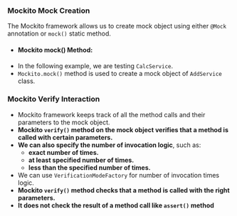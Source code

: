 ### Mockito Mock Creation

The Mockito framework allows us to create mock object using either `@Mock` annotation or `mock()` static method.

* #### Mockito mock() Method:
* In the following example, we are testing `CalcService`.
* `Mockito.mock()` method is used to create a mock object of `AddService` class.

### Mockito Verify Interaction
* Mockito framework keeps track of all the method calls and their parameters to the mock object.
* __Mockito `verify()` method on the mock object verifies that a method is called with certain parameters.__
* __We can also specify the number of invocation logic__, such as:
    * __exact number of times.__
    * __at least specified number of times.__
    * __less than the specified number of times.__
* We can use `VerificationModeFactory` for number of invocation times logic.
* __Mockito `verify()` method checks that a method is called with the right parameters.__
* __It does not check the result of a method call like `assert()` method__
    